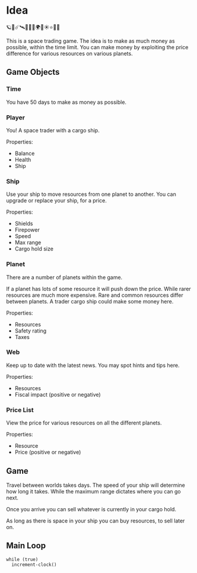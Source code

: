 # Idea

🪐🚀☄️🛰️🧑‍🚀✨🌍🌑☀️⭐🌟🌠

This is a space trading game.  The idea is to make as much money as possible, within the time limit.
You can make money by exploiting the price difference for various resources on various planets.

## Game Objects

### Time

You have 50 days to make as money as possible.

### Player

You!  A space trader with a cargo ship.

Properties:

- Balance
- Health
- Ship

### Ship

Use your ship to move resources from one planet to another.  You can upgrade or replace your ship, 
for a price.

Properties:

- Shields
- Firepower
- Speed
- Max range
- Cargo hold size

### Planet

There are a number of planets within the game.

If a planet has lots of some resource it will push down the price.  While rarer resources are much
more expensive.  Rare and common resources differ between planets.  A trader cargo ship could make
some money here.

Properties:

- Resources
- Safety rating
- Taxes

### Web

Keep up to date with the latest news.  You may spot hints and tips here.

Properties:

- Resources
- Fiscal impact (positive or negative)

### Price List

View the price for various resources on all the different planets.

Properties:

- Resource
- Price (positive or negative)

## Game

Travel between worlds takes days.  The speed of your ship will determine how long it takes.  While
the maximum range dictates where you can go next.

Once you arrive you can sell whatever is currently in your cargo hold.  

As long as there is space in your ship you can buy resources, to sell later on.

## Main Loop

```psuedocode
while (true)
  increment-clock()
```

